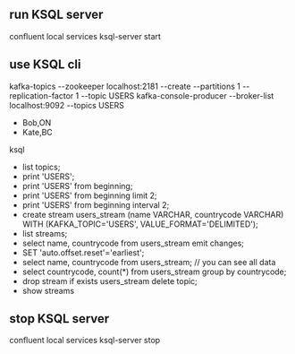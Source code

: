 ## run KSQL server
confluent local services ksql-server start

## use KSQL cli

kafka-topics --zookeeper localhost:2181 --create --partitions 1 --replication-factor 1 --topic USERS
kafka-console-producer --broker-list localhost:9092 --topics USERS
- Bob,ON
- Kate,BC

ksql
- list topics;
- print 'USERS';
- print 'USERS' from beginning;
- print 'USERS' from beginning limit 2;
- print 'USERS' from beginning interval 2;
- create stream users_stream (name VARCHAR, countrycode VARCHAR) WITH (KAFKA_TOPIC='USERS', VALUE_FORMAT='DELIMITED');
- list streams;
- select name, countrycode from users_stream emit changes;
- SET 'auto.offset.reset'='earliest';
- select name, countrycode from users_stream; // you can see all data
- select countrycode, count(*) from users_stream group by countrycode;
- drop stream if exists users_stream delete topic;
- show streams

## stop KSQL server
confluent local services ksql-server stop


